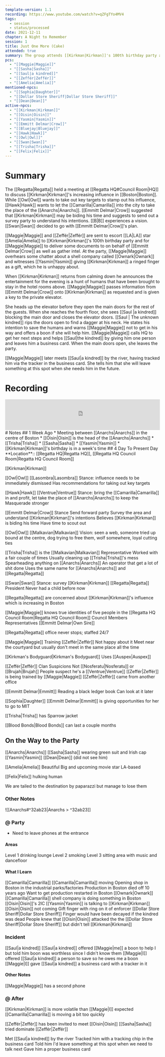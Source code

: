```yaml
---
template-version: 1.1
recording: https://www.youtube.com/watch?v=qZFgTYo4MV4
tags:
  - session
  - status/processed
date: 2021-12-11
chapter: A Night to Remember
session: 1
title: Just One More (Cake)
attended: true
summary: The group attends [[Kirkman|Kirkman]]'s 100th birthday party and an incident occurs where humans are hunted in the hotel as entertainment, risking the Masquerade.
pcs:
  - "[[Maggie|Maggie]]"
  - "[[Sasha|Sasha]]"
  - "[[Saul|a kindred]]"
  - "[[Zeffér|Zeffér]]"
  - "[[Amelia|Amelia]]"
mentioned-npcs:
  - "[[Sophia|Daughter]]"
  - "[[Dollar Store Sheriff|Dollar Store Sheriff]]"
  - "[[Dean|Dean]]"
active-npcs:
  - "[[Kirkman|Kirkman]]"
  - "[[Oisin|Oisin]]"
  - "[[Yasmin|Yasmin]]"
  - "[[Emmitt Delmar|Crow]]"
  - "[[Bluejay|Bluejay]]"
  - "[[Hawk|Hawk]]"
  - "[[Owl|Owl]]"
  - "[[Swan|Swan]]"
  - "[[Trisha|Trisha]]"
  - "[[Felix|Felix]]"
---
```

# Summary
The [[Regatta|Regatta]] held a meeting at [[Regatta HQ#Council Room|HQ]] to discuss [[Kirkman|Kirkman]]'s increasing influence in [[Boston|Boston]]. While [[Owl|Owl]] wants to take out key targets to stamp out his influence, [[Hawk|Hawk]] wants to let the [[Camarilla|Camarilla]] into the city to take the place of the [[Anarchs|Anarchs]]. [[Emmitt Delmar|Crow]] suggested that [[Kirkman|Kirkman]] may be biding his time and suggests to send out a survey party to understand his intentions. [[B|B]] experiences a vision. [[Swan|Swan]] decided to go with [[Emmitt Delmar|Crow]]'s plan.

[[Maggie|Maggie]] and [[Zeffér|Zeffér]] are sent to escort [[LA|LA]] star [[Amelia|Amelia]] to [[Kirkman|Kirkman]]'s 100th birthday party and for [[Maggie|Maggie]] to deliver some documents to on behalf of [[Emmitt Delmar|Crow]] as well as gather intel. At the party, [[Maggie|Maggie]] overhears some chatter about a shell company called [[Ownark|Ownark]] and witnesses [[Yasmin|Yasmin]] giving [[Kirkman|Kirkman]] a ringed finger as a gift, which he is unhappy about.

When [[Kirkman|Kirkman]] returns from calming down he announces the entertainment for the evening is a hunt of humans that have been brought to stay in the hotel rooms above. [[Maggie|Maggie]] passes information from [[Emmitt Delmar|Crow]] onto [[Kirkman|Kirkman]] as requested and is given a key to the private elevator.

She heads up the elevator before they open the main doors for the rest of the guests. When she reaches the fourth floor, she sees [[Saul |a kindred]] blocking the main door and closes the elevator doors. [[Saul | The unknown kindred]] rips the doors open to find a dagger at his neck. He states his intention to save the humans and warns [[Maggie|Maggie]] not to get in his way and offers a boon if she will help him. [[Maggie|Maggie]] calls HQ to get her next steps and helps [[Saul|the kindred]] by giving him one person and leaves him a business card. When the main doors open, she leaves the party.

[[Maggie|Maggie]] later meets [[Saul|a kindred]] by the river, having tracked him via the tracker in the business card. She tells him that she will leave something at this spot when she needs him in the future.
# Recording
<iframe width="100%" height="100" src="https://www.youtube.com/embed/qZFgTYo4MV4?modestbranding=1&rel=0" title="VtM Shadows of Boston - Session 4 - Torpor" frameborder="0"></iframe>
# Notes
## 1 Week Ago
* Meeting between [[Anarchs|Anarchs]] in the centre of Boston
* [[Oisin|Oisin]] is the head of the [[Anarchs|Anarchs]]
* [[Trisha|Trisha]]
* [[Sasha|Sasha]]
* [[Yasmin|Yasmin]]
* [[Kirkman|Kirkman]]'s birthday is in a week's time
## 4 Day To Present Day
**Location**:: [[Regatta HQ|Regatta HQ]], [[Regatta HQ Council Room|Regatta HQ Council Room]]

[[Kirkman|Kirkman]]

[[Owl|Owl]]
	[[Lasombra|Lasombra]]
	Stance: influence needs to be immediately dismissed
	Has recommendations for taking out key targets

[[Hawk|Hawk]]
	[[Ventrue|Ventrue]]
	Stance: bring the [[Camarilla|Camarilla]] in and profit, let take the place of [[Anarchs|Anarchs]] to keep the Masquerade stronger

[[Emmitt Delmar|Crow]]
	Stance
		Send forward party
		Survey the area and understand [[Kirkman|Kirkman]]'s intentions
		Believes [[Kirkman|Kirkman]] is biding his time
		Have time to scout out

[[Owl|Owl]]
	[[Malkavian|Malkavian]]
	Vision: seen a web, someone tried up bound at the centre, dog trying to free them, wolf somewhere, loyal cutting ties

[[Trisha|Trisha]] is the [[Malkavian|Malkavian]] Representative
	Worked with a fair couple of times
		Usually cleaning up [[Trisha|Trisha]]'s mess
		Spearheading anything on [[Anarchs|Anarchs]]
		An operator that get a lot of shit done
	Uses the same name for [[Anarchs|Anarchs]] and [[Regatta|Regatta]]

[[Swan|Swan]]
	Stance: survey [[Kirkman|Kirkman]]
	[[Regatta|Regatta]] President
	Never had a child before now

[[Regatta|Regatta]] are concerned about [[Kirkman|Kirkman]]'s influence which is increasing in Boston

[[Maggie|Maggie]] knows true identities of five people in the [[Regatta HQ Council Room|Regatta HQ Council Room]]
	Council Members Representatives
	[[Emmitt Delmar|Own Sire]]

[[Regatta|Regatta]] office never stops; staffed 24/7

[[Maggie|Maggie]]
	Training [[Zeffér|Zeffér]]
		Not happy about it
		Meet near the courtyard but usually don't meet in the same place all the time

[[Kirkman's Bodyguard|Kirkman's Bodyguard]]
	Uses [[Auspex|Auspex]]

[[Zeffér|Zeffér]]
	Clan Suspicions
		Not [[Nosferatu|Nosferatu]] or [[Brujah|Brujah]]
		People suspect he's a [[Ventrue|Ventrue]]
	[[Zeffér|Zeffér]] is being trained by [[Maggie|Maggie]]
	[[Zeffér|Zeffér]] came from another office

[[Emmitt Delmar|Emmitt]]
	Reading a black ledger book
		Can look at it later

[[Sophia|Daughter]]
	[[Emmitt Delmar|Emmitt]] is giving opportunities for her to go to MIT

[[Trisha|Trisha]] has Sparrow jacket

[[Blood Bonds|Blood Bonds]] can last a couple months

## On the Way to the Party
[[Anarchs|Anarchs]]
	[[Sasha|Sasha]]
		wearing green suit and Irish cap
	[[Yasmin|Yasmin]]
	[[Dean|Dean]] (did not see him)

[[Amelia|Amelia]]
	Beautiful
	Big and upcoming movie star
	LA-based

[[Felix|Felix]]
	hulking human

We are tailed to the destination by paparazzi but manage to lose them

### Other Notes
![[Anarchs#^32ab23|Anarchs > ^32ab23]]

### @ Party
* Need to leave phones at the entrance
#### Areas
Level 1 drinking lounge
Level 2 smoking
Level 3 sitting area with music and dancefloor

#### What I Learn
[[Camarilla|Camarilla]]
	[[Camarilla|Camarilla]] moving
	Opening shop in Boston in the industrial parks/factories
	Production in Boston died off 10 years ago
	Want to get production restarted in Boston
[[Ownark|Ownark]] [[Camarilla|Camarilla]] shell company is doing something in Boston
[[Oisin|Oisin]]'s 2IC [[Yasmin|Yasmin]] is talking to [[Kirkman|Kirkman]]
	[[Oisin|Oisin]] not coming
	Gift finger with ring on it of enforcer [[Dollar Store Sheriff|Dollar Store Sheriff]]
		Finger would have been decayed if the kindred was dead
People knew that [[Oisin|Oisin]] attacked the the [[Dollar Store Sheriff|Dollar Store Sheriff]] but didn't tell [[Kirkman|Kirkman]]

### Incident
[[Saul|a kindred]]
	[[Saul|a kindred]] offered [[Maggie|me]] a boon to help I but told him boon was worthless since I didn't know them
	[[Maggie|I]] offered [[Saul|a kindred]] a person to save so he owes me a boon
	[[Maggie|I]] gave [[Saul|a kindred]] a business card with a tracker in it

#### Other Notes
[[Maggie|Maggie]] has a second phone

### @ After
[[Kirkman|Kirkman]] is more volatile than [[Maggie|I]] expected
[[Camarilla|Camarilla]] is moving a bit too quickly

[[Zeffér|Zeffér]] has been invited to meet [[Oisin|Oisin]]
[[Sasha|Sasha]] tried dominate [[Zeffér|Zeffér]]

Met [[Saul|a kindred]] by the river
	Tracked him with a tracking chip in the business card
	Told him I'd leave something at this spot when we need to talk next
	Gave him a proper business card

